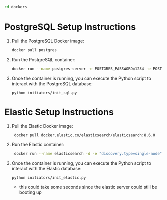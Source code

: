 
```bash
cd dockers
```


# PostgreSQL Setup Instructions

1. Pull the PostgreSQL Docker image:
   ```bash
   docker pull postgres
   ```

2. Run the PostgreSQL container:
   ```bash
   docker run --name postgres-server -e POSTGRES_PASSWORD=1234 -e POSTGRES_DB=celery_db -p 5432:5432 -d postgres
   ```

3. Once the container is running, you can execute the Python script to interact with the PostgreSQL database:
   ```
   python initiators/init_sql.py
   ```

# Elastic Setup Instructions

1. Pull the Elastic Docker image:
   ```bash
    docker pull docker.elastic.co/elasticsearch/elasticsearch:8.6.0
    ```

2. Run the Elastic container:
   ```bash
    docker run --name elasticsearch -d -e "discovery.type=single-node" -e "xpack.security.enabled=false" -e "xpack.security.transport.ssl.enabled=false" -p 9200:9200 -p 9300:9300 docker.elastic.co/elasticsearch/elasticsearch:8.6.0
    ```

3. Once the container is running, you can execute the Python script to interact with the Elastic database:
   ```
   python initiators/init_elastic.py
   ```
   - this could take some seconds since the elastic server could still be booting up
